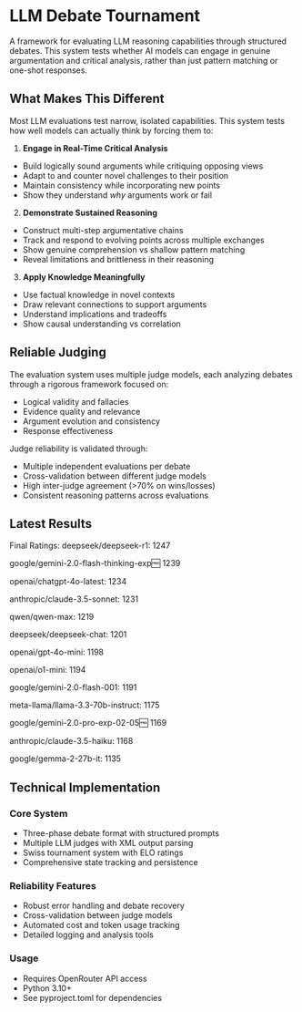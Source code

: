 # LLM Debate Tournament

A framework for evaluating LLM reasoning capabilities through structured debates. This system tests whether AI models can engage in genuine argumentation and critical analysis, rather than just pattern matching or one-shot responses.

## What Makes This Different

Most LLM evaluations test narrow, isolated capabilities. This system tests how well models can actually think by forcing them to:

1. **Engage in Real-Time Critical Analysis**
- Build logically sound arguments while critiquing opposing views
- Adapt to and counter novel challenges to their position
- Maintain consistency while incorporating new points
- Show they understand *why* arguments work or fail

2. **Demonstrate Sustained Reasoning**
- Construct multi-step argumentative chains
- Track and respond to evolving points across multiple exchanges
- Show genuine comprehension vs shallow pattern matching
- Reveal limitations and brittleness in their reasoning

3. **Apply Knowledge Meaningfully**
- Use factual knowledge in novel contexts
- Draw relevant connections to support arguments
- Understand implications and tradeoffs
- Show causal understanding vs correlation

## Reliable Judging

The evaluation system uses multiple judge models, each analyzing debates through a rigorous framework focused on:
- Logical validity and fallacies
- Evidence quality and relevance
- Argument evolution and consistency
- Response effectiveness

Judge reliability is validated through:
- Multiple independent evaluations per debate
- Cross-validation between different judge models
- High inter-judge agreement (>70% on wins/losses)
- Consistent reasoning patterns across evaluations

## Latest Results

Final Ratings:
deepseek/deepseek-r1: 1247

google/gemini-2.0-flash-thinking-exp:free: 1239

openai/chatgpt-4o-latest: 1234

anthropic/claude-3.5-sonnet: 1231

qwen/qwen-max: 1219

deepseek/deepseek-chat: 1201

openai/gpt-4o-mini: 1198

openai/o1-mini: 1194

google/gemini-2.0-flash-001: 1191

meta-llama/llama-3.3-70b-instruct: 1175

google/gemini-2.0-pro-exp-02-05:free: 1169

anthropic/claude-3.5-haiku: 1168

google/gemma-2-27b-it: 1135



## Technical Implementation

### Core System
- Three-phase debate format with structured prompts
- Multiple LLM judges with XML output parsing
- Swiss tournament system with ELO ratings
- Comprehensive state tracking and persistence

### Reliability Features
- Robust error handling and debate recovery
- Cross-validation between judge models
- Automated cost and token usage tracking
- Detailed logging and analysis tools

### Usage
- Requires OpenRouter API access
- Python 3.10+
- See pyproject.toml for dependencies


